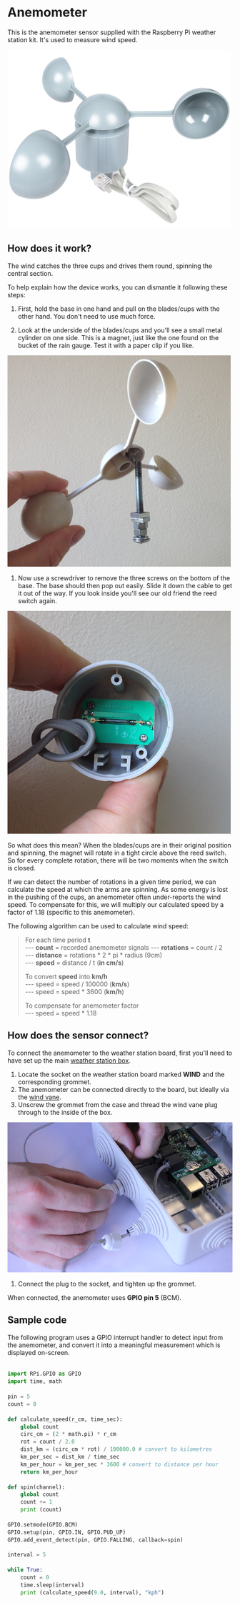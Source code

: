 # Anemometer

This is the anemometer sensor supplied with the Raspberry Pi weather station kit. It's used to measure wind speed.

![Anemometer](images/anemometer.png)

## How does it work?

The wind catches the three cups and drives them round, spinning the central section.

To help explain how the device works, you can dismantle it following these steps:

1. First, hold the base in one hand and pull on the blades/cups with the other hand. You don't need to use much force. 

1. Look at the underside of the blades/cups and you'll see a small metal cylinder on one side. This is a magnet, just like the one found on the bucket of the rain gauge. Test it with a paper clip if you like.

![Anemometer Magnet](images/anemometer_magnet.png)

1. Now use a screwdriver to remove the three screws on the bottom of the base. The base should then pop out easily. Slide it down the cable to get it out of the way. If you look inside you'll see our old friend the reed switch again.

![Anemometer Reed](images/anemometer_reed.png)

So what does this mean? When the blades/cups are in their original position and spinning, the magnet will rotate in a tight circle above the reed switch. So for every complete rotation, there will be two moments when the switch is closed.

If we can detect the number of rotations in a given time period, we can calculate the speed at which the arms are spinning. As some energy is lost in the pushing of the cups, an anemometer often under-reports the wind speed. To compensate for this, we will multiply our calculated speed by a factor of 1.18 (specific to this anemometer).

The following algorithm can be used to calculate wind speed:

> For each time period **t**  
> --- **count** = recorded anemometer signals 
> --- **rotations** = count / 2  
> --- **distance** = rotations * 2 * pi * radius (9cm)  
> --- **speed** = distance / t (**in cm/s**)  
> 
> To convert **speed** into **km/h**  
> --- speed = speed / 100000 (**km/s**)  
> --- speed = speed * 3600 (**km/h**)  
> 
> To compensate for anemometer factor  
> --- speed = speed * 1.18  

## How does the sensor connect?

To connect the anemometer to the weather station board, first you'll need to have set up the main [weather station box](hardware-setup.md).

1. Locate the socket on the weather station board marked **WIND** and the corresponding grommet.
1. The anemometer can be connected directly to the board, but ideally via the [wind vane](wind_vane.md).
1. Unscrew the grommet from the case and thread the wind vane plug through to the inside of the box.

  ![Connecting](images\Fix_Grommit.jpg)

1. Connect the plug to the socket, and tighten up the grommet.

When connected, the anemometer uses **GPIO pin 5** (BCM).

## Sample code

The following program uses a GPIO interrupt handler to detect input from the anemometer, and convert it into a meaningful measurement which is displayed on-screen.

```python

import RPi.GPIO as GPIO
import time, math

pin = 5
count = 0

def calculate_speed(r_cm, time_sec):
    global count
    circ_cm = (2 * math.pi) * r_cm
    rot = count / 2.0
    dist_km = (circ_cm * rot) / 100000.0 # convert to kilometres
    km_per_sec = dist_km / time_sec
    km_per_hour = km_per_sec * 3600 # convert to distance per hour
    return km_per_hour

def spin(channel):
    global count
    count += 1
    print (count)

GPIO.setmode(GPIO.BCM)
GPIO.setup(pin, GPIO.IN, GPIO.PUD_UP)
GPIO.add_event_detect(pin, GPIO.FALLING, callback=spin)

interval = 5

while True:
    count = 0
    time.sleep(interval)
    print (calculate_speed(9.0, interval), "kph")
```
